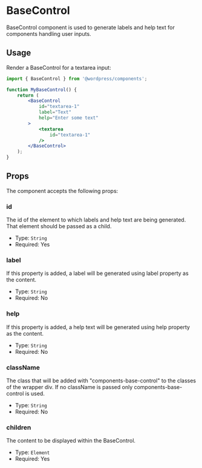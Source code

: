 BaseControl
===========

BaseControl component is used to generate labels and help text for components handling user inputs.


## Usage

Render a BaseControl for a textarea input:
```jsx
import { BaseControl } from '@wordpress/components';

function MyBaseControl() {
	return (
		<BaseControl
			id="textarea-1"
			label="Text"
			help="Enter some text"
		>
			<textarea
				id="textarea-1"
			/>
		</BaseControl>
    );
}
```

## Props

The component accepts the following props:

### id

The id of the element to which labels and help text are being generated. That element should be passed as a child.

- Type: `String`
- Required: Yes


### label

If this property is added, a label will be generated using label property as the content.

- Type: `String`
- Required: No

### help

If this property is added, a help text will be generated using help property as the content.

- Type: `String`
- Required: No

### className

The class that will be added with "components-base-control" to the classes of the wrapper div.
If no className is passed only components-base-control is used.

- Type: `String`
- Required: No

### children

The content to be displayed within the BaseControl.

- Type: `Element`
- Required: Yes
